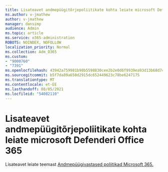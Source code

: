 ```yaml
---
title: Lisateavet andmepüügitõrjepoliitikate kohta leiate microsoft Defenderi Office 365
ms.author: v-jmathew
author: v-jmathew
manager: dansimp
audience: Admin
ms.topic: article
ms.service: o365-administration
ROBOTS: NOINDEX, NOFOLLOW
localization_priority: Normal
ms.collection: Adm_O365
ms.custom:
- "9000760"
- "7391"
ms.openlocfilehash: 43942a759981b98b5598830cee2b2e0d6f9939ea93d13b68d74a7a1d7db201d4
ms.sourcegitcommit: b5f7da89a650d2915dc652449623c78be6247175
ms.translationtype: MT
ms.contentlocale: et-EE
ms.lasthandoff: 08/05/2021
ms.locfileid: "54082110"
---
```

# <a name="learn-more-about-anti-phishing-policies-in-microsoft-defender-for-office-365"></a>Lisateavet andmepüügitõrjepoliitikate kohta leiate microsoft Defenderi Office 365

Lisateavet leiate teemast [Andmepüügivastased poliitikad Microsoft 365.](https://go.microsoft.com/fwlink/?linkid=2092235)
